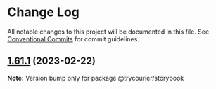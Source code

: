 # Change Log

All notable changes to this project will be documented in this file.
See [Conventional Commits](https://conventionalcommits.org) for commit guidelines.

## [1.61.1](https://github.com/trycourier/courier-react/compare/v1.61.0...v1.61.1) (2023-02-22)

**Note:** Version bump only for package @trycourier/storybook
